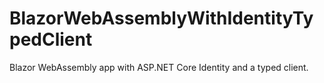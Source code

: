 # BlazorWebAssemblyWithIdentityTypedClient
Blazor WebAssembly app with ASP.NET Core Identity and a typed client.
